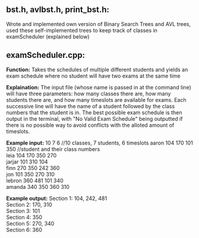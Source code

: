 ## bst.h, avlbst.h, print_bst.h:
Wrote and implemented own version of Binary Search Trees and AVL trees, used these self-implemented trees to keep track of classes in examScheduler (explained below)


## examScheduler.cpp:

**Function:** Takes the schedules of multiple different students and yields an exam schedule where no student will have two exams at the same time

**Explaination:** The input file (whose name is passed in at the command line) will have three parameters: how many classes there are, how many students there are, and how many timeslots are available for exams. Each successive line will have the name of a student followed by the class numbers that the student is in. The best possible exam schedule is then output in the terminal, with "No Valid Exam Schedule" being outputted if there is no possible way to avoid conflicts with the alloted amount of timeslots.

**Example input:**
10 7 6                      //10 classes, 7 students, 6 timeslots 
aaron 104 170 101 350      //student and their class numbers  <br />
leia 104 170 350 270 <br />
jarjar 101 310 104 <br />
finn 270 350 242 360 <br />
jon 101 350 270 310 <br />
lebron 360 481 101 340 <br />
amanda 340 350 360 310 <br />

**Example output:**
Section 1: 104, 242, 481 <br />
Section 2: 170, 310 <br />
Section 3: 101 <br />
Section 4: 350 <br />
Section 5: 270, 340 <br />
Section 6: 360 <br />
